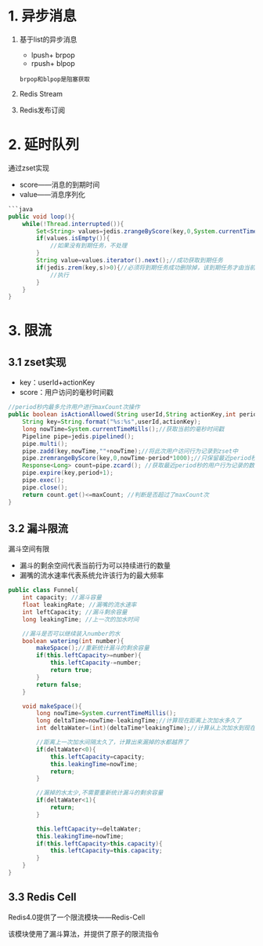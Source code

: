 # 1. 异步消息

1. 基于list的异步消息
   
   - lpush+ brpop
   - rpush+ blpop
   
   `brpop和blpop是阻塞获取`

2. Redis Stream

3. Redis发布订阅

# 2. 延时队列

通过zset实现

- score——消息的到期时间
- value——消息序列化

```java
```java
public void loop(){
    while(!Thread.interrupted()){
        Set<String> values=jedis.zrangeByScore(key,0,System.currentTimeMillis(),0,1);//尝试获取一个到期任务
        if(values.isEmpty()){
            //如果没有到期任务，不处理
        }
        String value=values.iterator().next();//成功获取到期任务
        if(jedis.zrem(key,s)>0){//必须将到期任务成功删除掉，该到期任务才由当前线程执行(防止多线程执行同一个到期任务)
            //执行
        }
    }
}
```

# 3. 限流

## 3.1 zset实现

- key：userId+actionKey
- score：用户访问的毫秒时间戳

```java
//period秒内最多允许用户进行maxCount次操作
public boolean isActionAllowed(String userId,String actionKey,int period,int maxCount){
    String key=String.format("%s:%s",userId,actionKey);
    long nowTime=System.currentTimeMills();//获取当前的毫秒时间戳
    Pipeline pipe=jedis.pipelined();
    pipe.multi();
    pipe.zadd(key,nowTime,""+nowTime);//将此次用户访问行为记录到zset中
    pipe.zremrangeByScore(key,0,nowTime-period*1000);//只保留最近period秒内的用户行为记录，其他全部删除
    Response<Long> count=pipe.zcard(); //获取最近period秒的用户行为记录的数目
    pipe.expire(key,period+1);
    pipe.exec();
    pipe.close();
    return count.get()<=maxCount; //判断是否超过了maxCount次
}
```

## 3.2 漏斗限流

漏斗空间有限

- 漏斗的剩余空间代表当前行为可以持续进行的数量
- 漏嘴的流水速率代表系统允许该行为的最大频率

```java
public class Funnel{
    int capacity; //漏斗容量
    float leakingRate; //漏嘴的流水速率
    int leftCapacity; //漏斗剩余容量
    long leakingTime; //上一次的加水时间

    //漏斗是否可以继续装入number的水
    boolean watering(int number){
        makeSpace();//重新统计漏斗的剩余容量
        if(this.leftCapacity>=number){
            this.leftCapacity-=number;
            return true;
        }
        return false;
    }

    void makeSpace(){
        long nowTime=System.currentTimeMillis();
        long deltaTime=nowTime-leakingTime;//计算现在距离上次加水多久了
        int deltaWater=(int)(deltaTime*leakingTime);//计算从上次加水到现在，漏嘴流掉了多少水

        //距离上一次加水间隔太久了，计算出来漏掉的水都越界了
        if(deltaWater<0){
            this.leftCapacity=capacity;
            this.leakingTime=nowTime;
            return;
        }

        //漏掉的水太少,不需要重新统计漏斗的剩余容量
        if(deltaWater<1){
            return;
        }

        this.leftCapacity+=deltaWater;
        this.leakingTime=nowTime;
        if(this.leftCapacity>this.capacity){
            this.leftCapacity=this.capacity;
        }
    }
}
```

## 3.3 Redis Cell

Redis4.0提供了一个限流模块——Redis-Cell

该模块使用了漏斗算法，并提供了原子的限流指令
